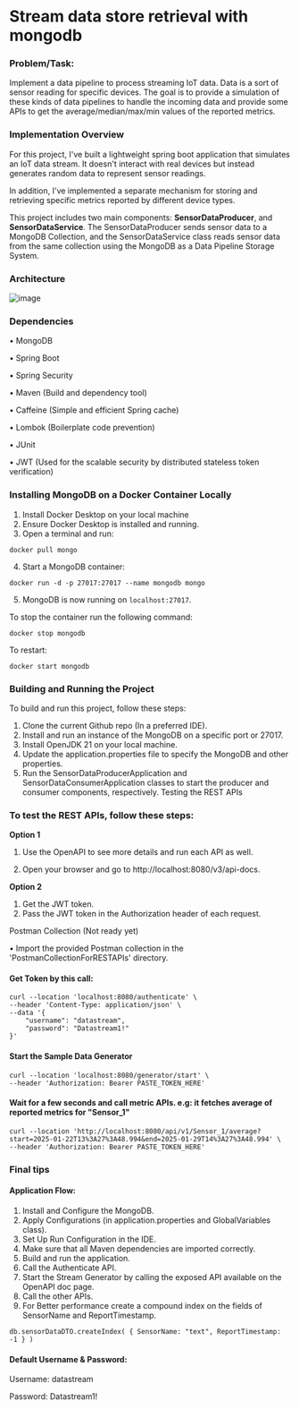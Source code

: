# Stream data store retrieval with mongodb
### **Problem/Task:** 

Implement a data pipeline to process streaming IoT data. Data is a sort of sensor reading for specific devices. The goal is to provide a simulation of these kinds of data pipelines to handle the incoming data and provide some APIs to get the average/median/max/min values of the reported metrics. 


### Implementation Overview
For this project, I've built a lightweight spring boot application that simulates an IoT data stream. It doesn't interact with real devices but instead generates random data to represent sensor readings.

In addition, I've implemented a separate mechanism for storing and retrieving specific metrics reported by different device types.

This project includes two main components: **SensorDataProducer**, and **SensorDataService**. 
The SensorDataProducer sends sensor data to a MongoDB Collection, and the SensorDataService class reads sensor data from the same collection using the MongoDB as a Data Pipeline Storage System. 

### Architecture
![image](https://github.com/MaysamPx/stream-data-store-retrieval-with-springboot-mongodb/assets/13215181/e8af092b-f7bf-498c-8477-968ce0af2369)

### Dependencies

•	MongoDB

•	Spring Boot

•	Spring Security 

•	Maven (Build and dependency tool)

•	Caffeine (Simple and efficient Spring cache)

•	Lombok (Boilerplate code prevention)

•	JUnit

•	JWT (Used for the scalable security by distributed stateless token verification)

### Installing MongoDB on a Docker Container Locally

1. Install Docker Desktop on your local machine
2. Ensure Docker Desktop is installed and running.
3. Open a terminal and run:
```
docker pull mongo
```
4. Start a MongoDB container:
```
docker run -d -p 27017:27017 --name mongodb mongo
```
5.  MongoDB is now running on `localhost:27017`.

To stop the container run the following command:
```
docker stop mongodb
```

To restart:
```
docker start mongodb
```

### Building and Running the Project

To build and run this project, follow these steps:

1.	Clone the current Github repo (In a preferred IDE).
2.	Install and run an instance of the MongoDB on a specific port or 27017.
3.	Install OpenJDK 21 on your local machine.
4.	Update the application.properties file to specify the MongoDB and other properties.
5.	Run the SensorDataProducerApplication and SensorDataConsumerApplication classes to start the producer and consumer components, respectively.
Testing the REST APIs
      
### To test the REST APIs, follow these steps:

**Option 1**

1.	Use the OpenAPI to see more details and run each API as well.

2.	Open your browser and go to http://localhost:8080/v3/api-docs.

**Option 2**

1.	Get the JWT token.
2.	Pass the JWT token in the Authorization header of each request.

Postman Collection (Not ready yet)

•	Import the provided Postman collection in the 'PostmanCollectionForRESTAPIs' directory.

#### Get Token by this call:
```
curl --location 'localhost:8080/authenticate' \
--header 'Content-Type: application/json' \
--data '{
    "username": "datastream",
    "password": "Datastream1!"
}'
```

#### Start the Sample Data Generator
```
curl --location 'localhost:8080/generator/start' \
--header 'Authorization: Bearer PASTE_TOKEN_HERE'
```

#### Wait for a few seconds and call metric APIs. e.g: it fetches average of reported metrics for "Sensor_1"
```
curl --location 'http://localhost:8080/api/v1/Sensor_1/average?start=2025-01-22T13%3A27%3A48.994&end=2025-01-29T14%3A27%3A48.994' \
--header 'Authorization: Bearer PASTE_TOKEN_HERE'
```

### Final tips
#### Application Flow:
1. Install and Configure the MongoDB.
2. Apply Configurations (in application.properties and GlobalVariables class).
3. Set Up Run Configuration in the IDE.
4. Make sure that all Maven dependencies are imported correctly.
5. Build and run the application.
6. Call the Authenticate API.
7. Start the Stream Generator by calling the exposed API available on the OpenAPI doc page.
8. Call the other APIs.
9. For Better performance create a compound index on the fields of SensorName and ReportTimestamp.

```
db.sensorDataDTO.createIndex( { SensorName: "text", ReportTimestamp: -1 } )
```

#### Default Username & Password:
Username: datastream

Password: Datastream1!
